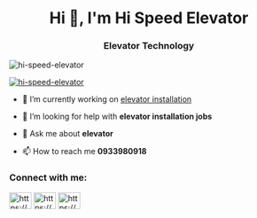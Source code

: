 <h1 align="center">Hi 👋, I'm Hi Speed Elevator</h1>
<h3 align="center">Elevator Technology</h3>

<p align="left"> <img src="https://komarev.com/ghpvc/?username=hi-speed-elevator&label=Profile%20views&color=0e75b6&style=flat" alt="hi-speed-elevator" /> </p>

<p align="left"> <a href="https://github.com/ryo-ma/github-profile-trophy"><img src="https://github-profile-trophy.vercel.app/?username=hi-speed-elevator" alt="hi-speed-elevator" /></a> </p>

- 🔭 I’m currently working on [elevator installation](https://www.tiktok.com/@hispeed.elevator?_r=1&_d=ec1e1e6iclbajd&sec_uid=MS4wLjABAAAAcZ-cLArbaBoxducbJRpuJ-mUE19M6E6WlyiPqEnZXQY6fgqVVati5C92FGp66VXz&share_author_id=7249071201023198214&sharer_language=en&source=h5_m&u_code=e8i26bc40h026i&timestamp=1706625835&user_id=7249071201023198214&sec_user_id=MS4wLjABAAAAcZ-cLArbaBoxducbJRpuJ-mUE19M6E6WlyiPqEnZXQY6fgqVVati5C92FGp66VXz&utm_source=copy&utm_campaign=client_share&utm_medium=android&share_iid=7321021106436376326&share_link_id=14a162f3-9b52-4e8b-8dca-d1469d0a7117&share_app_id=1233&ugbiz_name=ACCOUNT&ug_btm=b8727%2Cb0229&social_share_type=5&enable_checksum=1)

- 🤝 I’m looking for help with **elevator installation jobs**

- 💬 Ask me about **elevator**

- 📫 How to reach me **0933980918**

<h3 align="left">Connect with me:</h3>
<p align="left">
<a href="https://fb.com/https://www.facebook.com/profile.php/?id=100094532468895" target="blank"><img align="center" src="https://raw.githubusercontent.com/rahuldkjain/github-profile-readme-generator/master/src/images/icons/Social/facebook.svg" alt="https://www.facebook.com/profile.php/?id=100094532468895" height="30" width="40" /></a>
<a href="https://instagram.com/https://www.instagram.com/hi.speed.elevator/?igshid=zdc4odbmnjlmnq%3d%3d" target="blank"><img align="center" src="https://raw.githubusercontent.com/rahuldkjain/github-profile-readme-generator/master/src/images/icons/Social/instagram.svg" alt="https://www.instagram.com/hi.speed.elevator/?igshid=zdc4odbmnjlmnq%3d%3d" height="30" width="40" /></a>
<a href="https://www.youtube.com/c/https://youtube.com/@hi_speed_elevator?si=t7qtrx7q1tsazseu" target="blank"><img align="center" src="https://raw.githubusercontent.com/rahuldkjain/github-profile-readme-generator/master/src/images/icons/Social/youtube.svg" alt="https://youtube.com/@hi_speed_elevator?si=t7qtrx7q1tsazseu" height="30" width="40" /></a>
</p>

